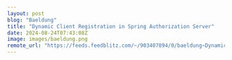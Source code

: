 ```yaml
---
layout: post
blog: "Baeldung"
title: "Dynamic Client Registration in Spring Authorization Server"
date: 2024-08-24T07:43:08Z
image: images/baeldung.png
remote_url: "https://feeds.feedblitz.com/~/903407894/0/baeldung~Dynamic-Client-Registration-in-Spring-Authorization-Server"
---
```

